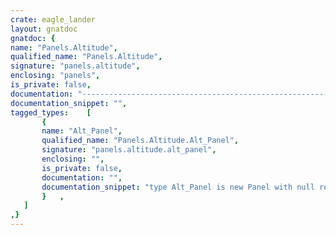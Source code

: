 ```yaml
---
crate: eagle_lander
layout: gnatdoc
gnatdoc: {
name: "Panels.Altitude",
qualified_name: "Panels.Altitude",
signature: "panels.altitude",
enclosing: "panels",
is_private: false,
documentation: "-----------------------------------------------------------------------------\n                                                                           --\n                               Eagle Lander                                --\n                                                                           --\n         Copyright (C) 2015 Fabien Chouteau (chouteau@adacore.com)         --\n                                                                           --\n    Eagle Lander is free software: you can redistribute it and/or modify   --\n    it under the terms of the GNU General Public License as published by   --\n    the Free Software Foundation, either version 3 of the License, or      --\n    (at your option) any later version.                                    --\n                                                                           --\n    Eagle Lander is distributed in the hope that it will be useful,        --\n    but WITHOUT ANY WARRANTY; without even the implied warranty of         --\n    MERCHANTABILITY or FITNESS FOR A PARTICULAR PURPOSE.  See the          --\n    GNU General Public License for more details.                           --\n                                                                           --\n    You should have received a copy of the GNU General Public License      --\n    along with Eagle Lander.  If not, see <http://www.gnu.org/licenses/>.  --\n                                                                           --\n-----------------------------------------------------------------------------",
documentation_snippet: "",
tagged_types:    [
       {
       name: "Alt_Panel",
       qualified_name: "Panels.Altitude.Alt_Panel",
       signature: "panels.altitude.alt_panel",
       enclosing: "",
       is_private: false,
       documentation: "",
       documentation_snippet: "type Alt_Panel is new Panel with null record;",
       }   ,
   ]
,}
---
```

